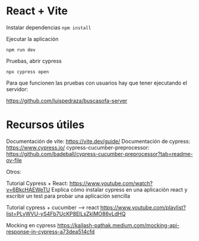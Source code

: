 # React + Vite

Instalar dependencias
`npm install`

Ejecutar la aplicación

`npm run dev`

Pruebas, abrir cypress

`npx cypress open`

Para que funcionen las pruebas con usuarios hay que tener ejecutando el servidor:

https://github.com/luispedraza/buscasofa-server 




Recursos útiles
===============

Documentación de vite: https://vite.dev/guide/ 
Documentación de cypress: https://www.cypress.io/ 
cypress-cucumber-preprocessor: https://github.com/badeball/cypress-cucumber-preprocessor?tab=readme-ov-file 

Otros: 

Tutorial Cypress + React: https://www.youtube.com/watch?v=6BkcHAEWeTU
Explica cómo instalar cypress en una aplicación react y escribir un test para probar una aplicación sencilla 

Tutorial cypress + cucumber --> react https://www.youtube.com/playlist?list=PLyWVU-yS4Fb7UcKP8ElLsZklMO86vLdHQ 

Mocking en cypress https://kailash-pathak.medium.com/mocking-api-response-in-cypress-a73dea514cfd 

